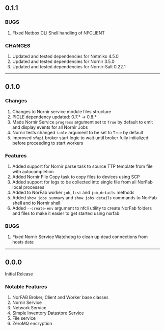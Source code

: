 ## 0.1.1

### BUGS

1. FIxed Netbox CLI Shell handling of NFCLIENT

### CHANGES

1. Updated and tested dependencies for Netmiko 4.5.0
2. Updated and tested dependencies for Nornir 3.5.0
3. Updated and tested dependencies for Nornir-Salt 0.22.1

---

## 0.1.0

### Changes

1. Changes to Nornir service module files structure
2. PICLE dependency updated: 0.7.* -> 0.8.*
3. Made Nornir Service `progress` argument set to `True` by default to emit and display events for all Nornir Jobs
4. Nornir tests changed `table` argument to be set to `True` by default
5. Improved `nfapi` broker start logic to wait until broker fully initialized before proceeding to start workers

### Features

1. Added support for Nornir parse task to source TTP template from file with autocompletion
2. Added Nornir File Copy task to copy files to devices using SCP
3. Added support for logs to  be collected into single file from all NorFab local processes
4. Added to NorFab worker `job_list` and `job_details` methods
5. Added `show jobs summary` and `show jobs details` commands to NorFab shell and to Nornir shell
6. Added `--create-env` argument to nfcli utility to create NorFab folders and files to make it easier to get started using norfab

### BUGS

1. Fixed Nornir Service Watchdog to clean up dead connections from hosts data

---

## 0.0.0

Initial Release

### Notable Features

1. NorFAB Broker, Client and Worker base classes
2. Nornir Service
3. Network Service
4. Simple Inventory Datastore Service
5. File service
6. ZeroMQ encryption